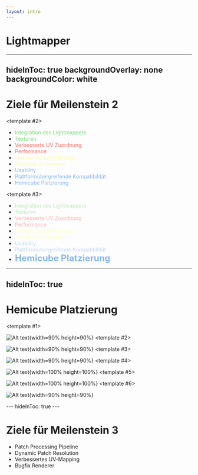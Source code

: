 ```yaml
---
layout: intro
---
```


# Lightmapper

---
hideInToc: true
backgroundOverlay: none
backgroundColor: white
---

# Ziele für Meilenstein 2

<v-switch>
<template #0>

- Integration des Lightmappers
- Texturen
- Verbesserte UV Zuordnung
- Performance
- Lineare Textur-Filterung
- Renderer verbessern
</template>
<template #1>

- <span style="color: #77dd77;">Integration des Lightmappers</span>
- <span style="color: #77dd77;">Texturen</span>
- <span style="color: #ff6961;">Verbesserte UV Zuordnung</span>
- <span style="color: #ff6961;">Performance</span>
- <span style="color: #fdfd96;">Lineare Textur-Filterung</span>
- <span style="color: #fdfd96;">Renderer verbessern</span>
</template>

<template #2>

- <span style="color: #77dd77;">Integration des Lightmappers</span>
- <span style="color: #77dd77;">Texturen</span>
- <span style="color: #ff6961;">Verbesserte UV Zuordnung</span>
- <span style="color: #ff6961;">Performance</span>
- <span style="color: #fdfd96;">Lineare Textur-Filterung</span>
- <span style="color: #fdfd96;">Renderer verbessern</span>
- <span style="color: #84b6f4;">Usability</span>
- <span style="color: #84b6f4;">Plattformübergreifende Kompatibilität</span>
- <span style="color: #84b6f4;">Hemicube Platzierung</span>
</template>

<template #3>

- <span style="color: #77dd77;opacity: 0.5;">Integration des Lightmappers</span>
- <span style="color: #77dd77;opacity: 0.5;">Texturen</span>
- <span style="color: #ff6961;opacity: 0.5;">Verbesserte UV Zuordnung</span>
- <span style="color: #ff6961;opacity: 0.5;">Performance</span>
- <span style="color: #fdfd96;opacity: 0.5;">Lineare Textur-Filterung</span>
- <span style="color: #fdfd96;opacity: 0.5;">Renderer verbessern</span>
- <span style="color: #84b6f4;opacity: 0.5;">Usability</span>
- <span style="color: #84b6f4;opacity: 0.5;">Plattformübergreifende Kompatibilität</span>
- **<span style="color: #84b6f4; font-size: 24px;">Hemicube Platzierung</span>**
</template>
</v-switch>

---
hideInToc: true
---

# Hemicube Platzierung

<v-switch>
<template #0>

![Alt text](/img/fabian/img_hemicube_placement.png){width=90% height=90%}
</template>
<template #1>

![Alt text](/img/fabian/img_hemicube_pov.png){width=90% height=90%}
</template>
<template #2>

![Alt text](/img/fabian/img_hemicube_placement.png){width=90% height=90%}
</template>
<template #3>

![Alt text](/img/fabian/img_ref.png){width=90% height=90%}
</template>
<template #4>

<style>
img {
  image-rendering: pixelated;
}
</style>

![Alt text](/img/fabian/img_uvs.png){width=100% height=100%}
</template>
<template #5>

<style>
img {
  image-rendering: pixelated;
}
</style>

![Alt text](/img/fabian/img_lm_nofill.png){width=100% height=100%}
</template>
<template #6>

<style>
img {
  image-rendering: pixelated;
}
</style>

![Alt text](/img/fabian/img_lm_filled.png){width=90% height=90%}

</template>
</v-switch>
---
hideInToc: true
---

# Ziele für Meilenstein 3

- Patch Processing Pipeline
- Dynamic Patch Resolution
- Verbessertes UV-Mapping
- Bugfix Renderer



